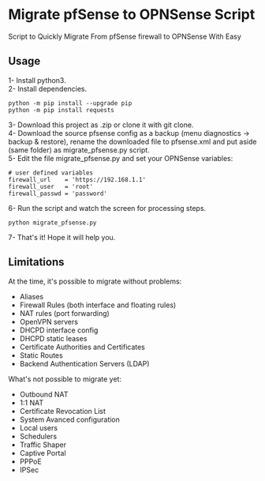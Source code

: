 # Migrate pfSense to OPNSense Script
Script to Quickly Migrate From pfSense firewall to OPNSense With Easy

## Usage

1- Install python3.  
2- Install dependencies.  
```
python -m pip install --upgrade pip
python -m pip install requests
```  
3- Download this project as .zip or clone it with git clone.  
4- Download the source pfsense config as a backup (menu diagnostics -> backup & restore), rename the downloaded file to pfsense.xml and put aside (same folder) as migrate_pfsense.py script.  
5- Edit the file migrate_pfsense.py and set your OPNSense variables:  
```  
# user defined variables
firewall_url    = 'https://192.168.1.1'
firewall_user   = 'root'
firewall_passwd = 'password'
```  
6- Run the script and watch the screen for processing steps.  
```  
python migrate_pfsense.py
```  
7- That's it! Hope it will help you.


## Limitations  
At the time, it's possible to migrate without problems:  
- Aliases
- Firewall Rules (both interface and floating rules)
- NAT rules (port forwarding)
- OpenVPN servers
- DHCPD interface config
- DHCPD static leases
- Certificate Authorities and Certificates
- Static Routes
- Backend Authentication Servers (LDAP)

What's not possible to migrate yet:  
- Outbound NAT
- 1:1 NAT
- Certificate Revocation List
- System Avanced configuration
- Local users
- Schedulers
- Traffic Shaper
- Captive Portal
- PPPoE
- IPSec
